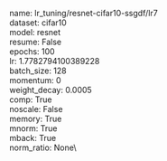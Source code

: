name: lr_tuning/resnet-cifar10-ssgdf/lr7\
dataset: cifar10\
model: resnet\
resume: False\
epochs: 100\
lr: 1.7782794100389228\
batch_size: 128\
momentum: 0\
weight_decay: 0.0005\
comp: True\
noscale: False\
memory: True\
mnorm: True\
mback: True\
norm_ratio: None\
